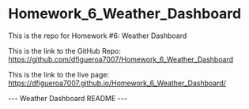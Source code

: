 # Homework_6_Weather_Dashboard
This is the repo for Homework #6: Weather Dashboard

This is the link to the GitHub Repo:
https://github.com/dfigueroa7007/Homework_6_Weather_Dashboard

This is the link to the live page:
https://dfigueroa7007.github.io/Homework_6_Weather_Dashboard/


--- Weather Dashboard README ---